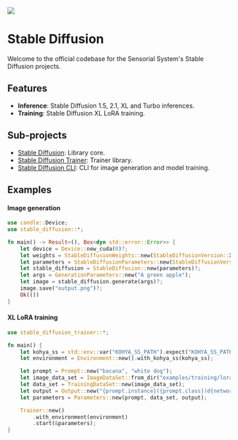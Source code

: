 [![](https://dcbadge.vercel.app/api/server/rzaesS82MT)](https://discord.gg/rzaesS82MT)

# Stable Diffusion

Welcome to the official codebase for the Sensorial System's Stable Diffusion projects.

## Features

- **Inference**: Stable Diffusion 1.5, 2.1, XL and Turbo inferences.
- **Training**: Stable Diffusion XL LoRA training.

## Sub-projects

- [Stable Diffusion](stable-diffusion/README.md): Library core.
- [Stable Diffusion Trainer](stable-diffusion-trainer/README.md): Trainer library.
- [Stable Diffusion CLI](cli/README.md): CLI for image generation and model training.

## Examples

#### Image generation

```rust
use candle::Device;
use stable_diffusion::*;

fn main() -> Result<(), Box<dyn std::error::Error>> {
    let device = Device::new_cuda(0)?;
    let weights = StableDiffusionWeights::new(StableDiffusionVersion::XL, DType::F32);
    let parameters = StableDiffusionParameters::new(StableDiffusionVersion::XL, weights, device, DType::BF16)?;
    let stable_diffusion = StableDiffusion::new(parameters)?;
    let args = GenerationParameters::new("A green apple");
    let image = stable_diffusion.generate(args)?;
    image.save("output.png")?;
    Ok(())
}
```

#### XL LoRA training

```rust
use stable_diffusion_trainer::*;

fn main() {
    let kohya_ss = std::env::var("KOHYA_SS_PATH").expect("KOHYA_SS_PATH not set");
    let environment = Environment::new().with_kohya_ss(kohya_ss);

    let prompt = Prompt::new("bacana", "white dog");
    let image_data_set = ImageDataSet::from_dir("examples/training/lora/bacana/images");
    let data_set = TrainingDataSet::new(image_data_set);
    let output = Output::new("{prompt.instance}({prompt.class})d{network.dimension}a{network.alpha}", "examples/training/lora/bacana/output");
    let parameters = Parameters::new(prompt, data_set, output);

    Trainer::new()
        .with_environment(environment)
        .start(&parameters);
}
```
